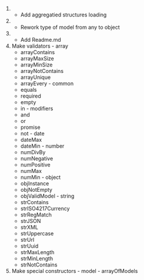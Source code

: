 1. + Add aggregatied structures loading
2. + Rework type of model from any to object
3. + Add Readme.md
4.   Make validators
    - array
        - arrayContains
        - arrayMaxSize
        - arrayMinSize
        - arrayNotContains
        - arrayUnique
        - arrayEvery
    - common
        - equals
        - required
        - empty
        - in
    - modifiers
        - and
        - or
        - promise
        - not
    - date
        - dateMax
        - dateMin
    - number
        - numDivBy
        - numNegative
        - numPositive
        - numMax
        - numMin
    - object
        - objInstance
        - objNotEmpty
        - objValidModel
    - string
        - strContains
        - strISO4217Currency
        - strRegMatch
        - strJSON
        - strXML
        - strUppercase
        - strUrl
        - strUuid
        - strMaxLength
        - strMinLength
        - strNotContains
5.   Make special constructors
    - model
    - arrayOfModels